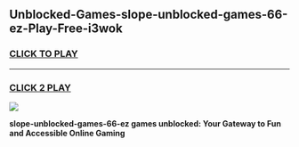 
## Unblocked-Games-slope-unblocked-games-66-ez-Play-Free-i3wok
<h3>
<a href="https://premium76.site?title=slope-unblocked-games-66-ez&ref=20M">CLICK TO PLAY</a></h3>
<hr>

<h3>
<a href="https://premium76.site?title=slope-unblocked-games-66-ez&ref=20M">CLICK 2 PLAY</a>
  
</h3>

<a href="https://premium76.site?title=slope-unblocked-games-66-ez&ref=19M"><img src="https://clearcache.store/games.png"></a>


**slope-unblocked-games-66-ez games unblocked: Your Gateway to Fun and Accessible Online Gaming**
